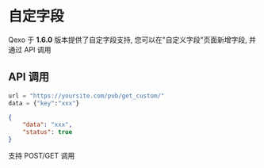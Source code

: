 # 自定字段
Qexo 于 **1.6.0** 版本提供了自定字段支持, 您可以在"自定义字段"页面新增字段, 并通过 API 调用
## API 调用
```python
url = "https://yoursite.com/pub/get_custom/"
data = {"key":"xxx"}
```
```json
{
    "data": "xxx",
    "status": true
}
```
支持 POST/GET 调用